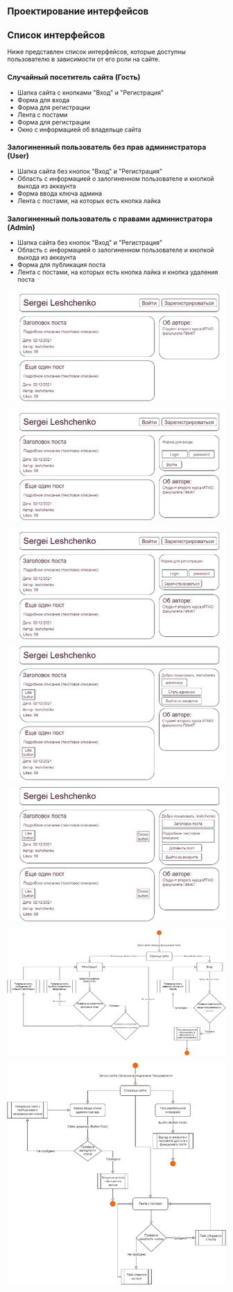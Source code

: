 ## Проектирование интерфейсов
## Список интерфейсов
Ниже представлен список интерфейсов, которые доступны пользователю в зависимости от его роли на сайте.
### Случайный посетитель сайта (Гость)
<ul>
    <li>Шапка сайта с кнопками "Вход" и "Регистрация"</li>
    <li>Форма для входа</li>
    <li>Форма для регистрации</li>
    <li>Лента с постами</li>
    <li>Форма для регистрации</li>
    <li>Окно с информацией об владельце сайта</li>
</ul>

### Залогиненный пользователь без прав администратора (User)
<ul>
    <li>Шапка сайта без кнопок "Вход" и "Регистрация"</li>
    <li>Область с информацией о залогиненном пользователе и кнопкой выхода из аккаунта</li>
    <li>Форма ввода ключа админа</li>
    <li>Лента с постами, на которых есть кнопка лайка</li>
</ul>

### Залогиненный пользователь с правами администратора (Admin)
<ul>
    <li>Шапка сайта без кнопок "Вход" и "Регистрация"</li>
    <li>Область с информацией о залогиненном пользователе и кнопкой выхода из аккаунта</li>
    <li>Форма для публикация поста</li>
    <li>Лента с постами, на которых есть кнопка лайка и кнопка удаления поста</li>
</ul>

![](pictures/guest1.png)

![](pictures/guest2.png)

![](pictures/guest3.png)

![](pictures/user.png)

![](pictures/admin.png)

![](pictures/guest.drawio%20(1).png)

![](pictures/user%20(2).png)